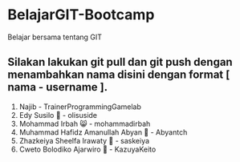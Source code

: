 # BelajarGIT-Bootcamp

Belajar bersama tentang GIT

## Silakan lakukan git pull dan git push dengan menambahkan nama disini dengan format [ nama - username ].

1. Najib - TrainerProgrammingGamelab
2. Edy Susilo 🌻 - olisuside 
3. Mohammad Irbah 😸 - mohammadirbah
4. Muhammad Hafidz Amanullah Abyan 🦕 - Abyantch
5. Zhazkeiya Sheelfa Irawaty 🐅 - saskeiya
6. Cweto Bolodiko Ajarwiro 🦅 - KazuyaKeito